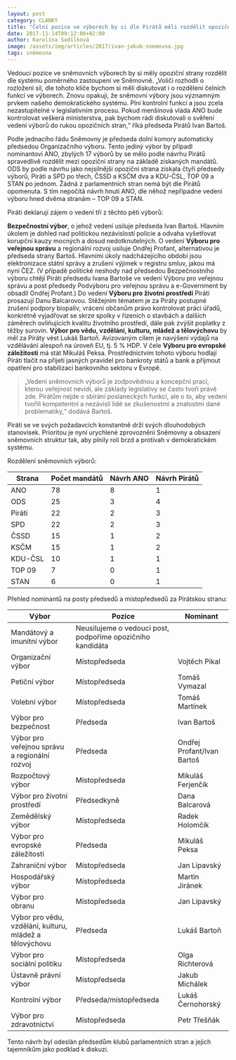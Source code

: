 ```yaml
---
layout: post
category: CLANKY
title: "Čelní pozice ve výborech by si dle Pirátů měli rozdělit opoziční strany poměrně"
date: 2017-11-14T09:12:00+02:00
author: Karolína Sadílková
image: /assets/img/articles/2017/ivan-jakub-snemovna.jpg
tags: sněmovna
---
```


Vedoucí pozice ve sněmovních výborech by si měly opoziční strany rozdělit dle systému poměrného zastoupení ve Sněmovně. „Voliči rozhodli o rozložení sil, dle tohoto klíče bychom si měli diskutovat i o rozdělení čelních funkcí ve výborech. Znovu opakuji, že sněmovní výbory jsou významným prvkem našeho demokratického systému. Plní kontrolní funkci a jsou zcela nezastupitelné v legislativním procesu. Pokud menšinová vláda ANO bude kontrolovat veškerá ministerstva, pak bychom rádi diskutovali o svěření vedení výborů do rukou opozičních stran,“ říká předseda Pirátů Ivan Bartoš.

Podle jednacího řádu Sněmovny je předseda dolní komory automaticky předsedou Organizačního výboru. Tento jediný výbor by připadl nominantovi ANO, zbylých 17 výborů by se mělo podle návrhu Pirátů spravedlivě rozdělit mezi opoziční strany na základě získaných mandátů. ODS by podle návrhu jako nejsilnější opoziční strana získala čtyři předsedy výborů, Piráti a SPD po třech, ČSSD a KSČM dva a KDU-ČSL, TOP 09 a STAN po jednom. Žádná z parlamentních stran nemá být dle Pirátů opomenuta. S tím nepočítá návrh hnutí ANO, dle něhož nepřipadne vedení výboru hned dvěma stranám – TOP 09 a STAN.

Piráti deklarují zájem o vedení tří z těchto pěti výborů:

**Bezpečnostní výbor**, o jehož vedení usiluje předseda Ivan Bartoš. Hlavním úkolem je dohled nad politickou nezávislostí policie a odvaha vyšetřovat korupční kauzy mocných a dosud nedotknutelných. O vedení **Výboru pro veřejnou správu** a regionální rozvoj usiluje Ondřej Profant, alternativou je předseda strany Bartoš. Hlavními úkoly nadcházejícího období jsou elektronizace státní správy a zrušení výjimek v registru smluv, jakou má nyní ČEZ. (V případě politické neshody nad předsedou Bezpečnostního výboru chtějí Piráti předsedu Ivana Bartoše ve vedení Výboru pro veřejnou správu a post předsedy Podvýboru pro veřejnou správu a e-Government by obsadil Ondřej Profant.) Do vedení **Výboru pro životní prostředí** Piráti prosazují Danu Balcarovou. Stěžejním tématem je za Piráty postupné zrušení podpory biopaliv, vrácení občanům právo kontrolovat práci úřadů, konkrétně vyjadřovat se skrze spolky v řízeních o stavbách a dalších záměrech ovliňujících kvalitu životního prostředí, dále pak zvýšit poplatky z těžby surovin. **Výbor pro vědu, vzdělání, kulturu, mládež a tělovýchovu** by měl za Piráty vést Lukáš Bartoň. Avizovaným cílem je navýšení výdajů na vzdělávání alespoň na úroveň EU, tj. 5 % HDP. V čele **Výboru pro evropské záležitosti** má stát Mikuláš Peksa. Prostřednictvím tohoto výboru hodlají Piráti tlačit na přijetí jasných pravidel pro bankroty států a bank a přijmout opatření pro stabilizaci bankovního sektoru v Evropě.

>„Vedení sněmovních výborů je zodpovědnou a koncepční prací, kterou veřejnost nevidí, ale základy legislativy se často tvoří právě zde. Pirátům nejde o sbírání poslaneckých funkcí, ale o to, aby vedení tvořili kompetentní a nezávislí lidé se zkušenostmi a znalostmi dané problematiky,“ dodává Bartoš.

Piráti se ve svých požadavcích konstantně drží svých dlouhodobých stanovisek. Prioritou je nyní urychlené zprovoznění Sněmovny a obsazení sněmovních struktur tak, aby plnily roli brzd a protivah v demokratickém systému.
 
Rozdělení sněmovních výborů:
 

|Strana|Počet mandátů|Návrh ANO|Návrh Pirátů|
|------|-------------|---------|------------|
|ANO|78|8|1|
|ODS|25|3|4|
|Piráti|22|2|3|
|SPD|22|2|3|
|ČSSD|15|1|2|
|KSČM|15|1|2|
|KDU-ČSL|10|1|1|
|TOP 09|7|0|1|
|STAN|6|0|1|

 
Přehled nominantů na posty předsedů a místopředsedů za Pirátskou stranu:
 
|Výbor|Pozice|Nominant|
|-----|------|--------|
|Mandátový a imunitní výbor|Neusilujeme o vedoucí post, podpoříme opozičního kandidáta| |
|Organizační výbor|Místopředseda|Vojtěch Pikal|
|Petiční výbor|Místopředseda|Tomáš Vymazal|
|Volební výbor|Místopředseda|Tomáš Martínek|
|Výbor pro bezpečnost|Předseda|Ivan Bartoš|
|Výbor pro veřejnou správu a regionální rozvoj|Předseda|Ondřej Profant/Ivan Bartoš|
|Rozpočtový výbor|Místopředseda|Mikuláš Ferjenčík|
|Výbor pro životní prostředí|Předsedkyně|Dana Balcarová|
|Zemědělský výbor|Místopředseda|Radek Holomčík|
|Výbor pro evropské záležitosti|Předseda|Mikuláš Peksa|
|Zahraniční výbor|Místopředseda|Jan Lipavský|
|Hospodářský výbor|Místopředseda|Martin Jiránek|
|Výbor pro obranu|Místopředseda|Jan Lipavský|
|Výbor pro vědu, vzdělání, kulturu, mládež a tělovýchovu|Předseda|Lukáš Bartoň|
|Výbor pro sociální politiku|Místopředseda|Olga Richterová|
|Ústavně právní výbor|Místopředseda|Jakub Michálek|
|Kontrolní výbor|Předseda/místopředseda|Lukáš Černohorský|
|Výbor pro zdravotnictví|Místopředseda|Petr Třešňák

Tento návrh byl odeslán předsedům klubů parlamentních stran a jejich tajemníkům jako podklad k diskuzi.

